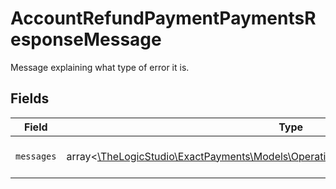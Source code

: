# AccountRefundPaymentPaymentsResponseMessage

Message explaining what type of error it is.


## Fields

| Field                                                                                                                                          | Type                                                                                                                                           | Required                                                                                                                                       | Description                                                                                                                                    | Example                                                                                                                                        |
| ---------------------------------------------------------------------------------------------------------------------------------------------- | ---------------------------------------------------------------------------------------------------------------------------------------------- | ---------------------------------------------------------------------------------------------------------------------------------------------- | ---------------------------------------------------------------------------------------------------------------------------------------------- | ---------------------------------------------------------------------------------------------------------------------------------------------- |
| `messages`                                                                                                                                     | array<[\TheLogicStudio\ExactPayments\Models\Operations\AccountRefundPaymentMessages](../../models/operations/AccountRefundPaymentMessages.md)> | :heavy_minus_sign:                                                                                                                             | N/A                                                                                                                                            | Invalid Authorization Number                                                                                                                   |